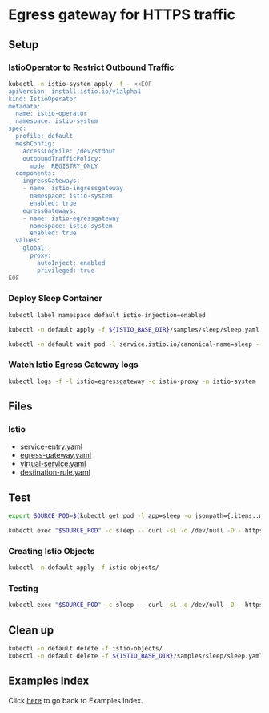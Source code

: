 # Egress gateway for HTTPS traffic

## Setup

### IstioOperator to Restrict Outbound Traffic

```bash
kubectl -n istio-system apply -f - <<EOF
apiVersion: install.istio.io/v1alpha1
kind: IstioOperator
metadata:
  name: istio-operator
  namespace: istio-system
spec:
  profile: default
  meshConfig:
    accessLogFile: /dev/stdout
    outboundTrafficPolicy:
      mode: REGISTRY_ONLY
  components:
    ingressGateways:
    - name: istio-ingressgateway
      namespace: istio-system
      enabled: true
    egressGateways:
    - name: istio-egressgateway
      namespace: istio-system
      enabled: true
  values:
    global:
      proxy:
        autoInject: enabled
        privileged: true
EOF
```

### Deploy Sleep Container

```bash
kubectl label namespace default istio-injection=enabled

kubectl -n default apply -f ${ISTIO_BASE_DIR}/samples/sleep/sleep.yaml

kubectl -n default wait pod -l service.istio.io/canonical-name=sleep --for condition=Ready
```

### Watch Istio Egress Gateway logs

```bash
kubectl logs -f -l istio=egressgateway -c istio-proxy -n istio-system
```

## Files

### **Istio**

- [service-entry.yaml](istio-objects/service-entry.yaml)
- [egress-gateway.yaml](istio-objects/egress-gateway.yaml)
- [virtual-service.yaml](istio-objects/virtual-service.yaml)
- [destination-rule.yaml](istio-objects/destination-rule.yaml)

## Test

```bash
export SOURCE_POD=$(kubectl get pod -l app=sleep -o jsonpath={.items..metadata.name})

kubectl exec "$SOURCE_POD" -c sleep -- curl -sL -o /dev/null -D - https://edition.cnn.com/politics
```

### Creating Istio Objects

```bash
kubectl -n default apply -f istio-objects/
```

### Testing

```bash
kubectl exec "$SOURCE_POD" -c sleep -- curl -sL -o /dev/null -D - https://edition.cnn.com/politics
```

## Clean up

```bash
kubectl -n default delete -f istio-objects/
kubectl -n default delete -f ${ISTIO_BASE_DIR}/samples/sleep/sleep.yaml
```

## Examples Index

Click [here](../../README.md) to go back to Examples Index.
